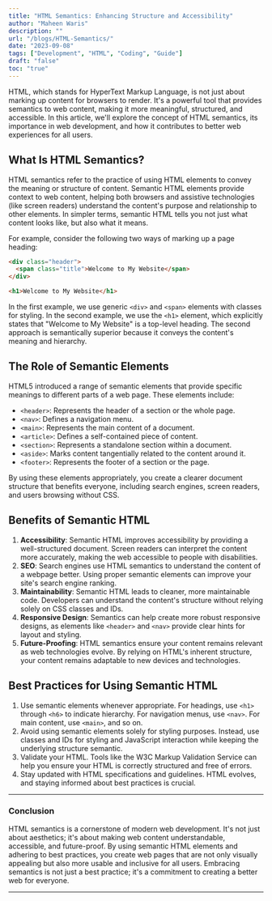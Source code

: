 ```yaml
---
title: "HTML Semantics: Enhancing Structure and Accessibility"
author: "Maheen Waris"
description: ""
url: "/blogs/HTML-Semantics/"
date: "2023-09-08"
tags: ["Development", "HTML", "Coding", "Guide"]
draft: "false"
toc: "true"
---
```


HTML, which stands for HyperText Markup Language, is not just about marking up content for browsers to render. It's a powerful tool that provides semantics to web content, making it more meaningful, structured, and accessible. In this article, we'll explore the concept of HTML semantics, its importance in web development, and how it contributes to better web experiences for all users.

## What Is HTML Semantics?

HTML semantics refer to the practice of using HTML elements to convey the meaning or structure of content. Semantic HTML elements provide context to web content, helping both browsers and assistive technologies (like screen readers) understand the content's purpose and relationship to other elements. In simpler terms, semantic HTML tells you not just what content looks like, but also what it means.

For example, consider the following two ways of marking up a page heading:

```html
<div class="header">
  <span class="title">Welcome to My Website</span>
</div>
```

```html
<h1>Welcome to My Website</h1>
```

In the first example, we use generic `<div>` and `<span>` elements with classes for styling. In the second example, we use the `<h1>` element, which explicitly states that "Welcome to My Website" is a top-level heading. The second approach is semantically superior because it conveys the content's meaning and hierarchy.

## The Role of Semantic Elements

HTML5 introduced a range of semantic elements that provide specific meanings to different parts of a web page. These elements include:

- `<header>`: Represents the header of a section or the whole page.
- `<nav>`: Defines a navigation menu.
- `<main>`: Represents the main content of a document.
- `<article>`: Defines a self-contained piece of content.
- `<section>`: Represents a standalone section within a document.
- `<aside>`: Marks content tangentially related to the content around it.
- `<footer>`: Represents the footer of a section or the page.

By using these elements appropriately, you create a clearer document structure that benefits everyone, including search engines, screen readers, and users browsing without CSS.

## Benefits of Semantic HTML

1. **Accessibility**: Semantic HTML improves accessibility by providing a well-structured document. Screen readers can interpret the content more accurately, making the web accessible to people with disabilities.
2. **SEO**: Search engines use HTML semantics to understand the content of a webpage better. Using proper semantic elements can improve your site's search engine ranking.
3. **Maintainability**: Semantic HTML leads to cleaner, more maintainable code. Developers can understand the content's structure without relying solely on CSS classes and IDs.
4. **Responsive Design**: Semantics can help create more robust responsive designs, as elements like `<header>` and `<nav>` provide clear hints for layout and styling.
5. **Future-Proofing**: HTML semantics ensure your content remains relevant as web technologies evolve. By relying on HTML's inherent structure, your content remains adaptable to new devices and technologies.

## Best Practices for Using Semantic HTML

1. Use semantic elements whenever appropriate. For headings, use `<h1>` through `<h6>` to indicate hierarchy. For navigation menus, use `<nav>`. For main content, use `<main>`, and so on.
2. Avoid using semantic elements solely for styling purposes. Instead, use classes and IDs for styling and JavaScript interaction while keeping the underlying structure semantic.
3. Validate your HTML. Tools like the W3C Markup Validation Service can help you ensure your HTML is correctly structured and free of errors.
4. Stay updated with HTML specifications and guidelines. HTML evolves, and staying informed about best practices is crucial.

<hr>

### Conclusion

HTML semantics is a cornerstone of modern web development. It's not just about aesthetics; it's about making web content understandable, accessible, and future-proof. By using semantic HTML elements and adhering to best practices, you create web pages that are not only visually appealing but also more usable and inclusive for all users. Embracing semantics is not just a best practice; it's a commitment to creating a better web for everyone.

<script src="https://utteranc.es/client.js"
        repo="maheenwaris/Website"
        issue-term="pathname"
        theme="github-dark"
        crossorigin="anonymous"
        async>
</script>

---

